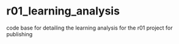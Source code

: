 # r01_learning_analysis
code base for detailing the learning analysis for the r01 project for publishing
